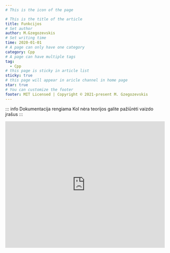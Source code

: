 ```yaml
---
# This is the icon of the page

# This is the title of the article
title: Funkcijos
# Set author
author: M.Gzegozevskis
# Set writing time
time: 2020-01-01
# A page can only have one category
category: Cpp
# A page can have multiple tags
tag:
  - Cpp
# this page is sticky in article list
sticky: true
# this page will appear in aricle channel in home page
star: true
# You can customize the footer
footer: MIT Licensed | Copyright © 2021-present M. Gzegozevskis
---
```


::: info Dokumentacija rengiama
Kol nėra teorijos galite pažiūrėti vaizdo įrašus
:::

<iframe width="100%" height="400" src="https://www.youtube.com/embed/OSB81UDZ0es" title="YouTube video player" frameborder="0" allow="accelerometer; autoplay; clipboard-write; encrypted-media; gyroscope; picture-in-picture" allowfullscreen></iframe>

